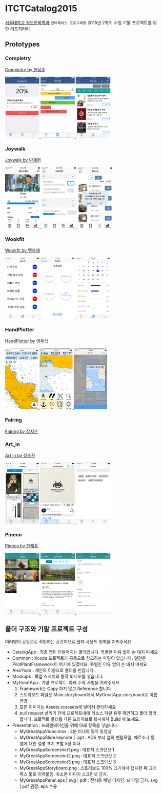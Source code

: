 # ITCTCatalog2015
[서울대학교 정보문화학과](http://itct.snu.ac.kr) `인터페이스 프로그래밍` 2015년 2학기 수업 기말 프로젝트를 위한 리포지터리

## Prototypes

### Completry
<a href = "./SanghoonHan/">
Completry by 한상훈

<img src="https://raw.githubusercontent.com/CodersHigh/ITCTCatalog2015/master/SanghoonHan/Presentaion/CompletryScreenshot1.png" alt="Completry Screenshot" height="200" > <img src="https://raw.githubusercontent.com/CodersHigh/ITCTCatalog2015/master/SanghoonHan/Presentaion/CompletryScreenshot2.png" alt="Completry Screenshot" height="200" > <img src="https://raw.githubusercontent.com/CodersHigh/ITCTCatalog2015/master/SanghoonHan/Presentaion/CompletryScreenshot3.png" alt="Completry Screenshot" height="200" ></a>


### Joywalk
<a href = "./Jaehyeon/">
Joywalk by 박재현

<img src="https://raw.githubusercontent.com/CodersHigh/ITCTCatalog2015/master/Jaehyeon/presentation/joywalk1.jpg" alt="Joywalk Screenshot" height="200" > <img src="https://raw.githubusercontent.com/CodersHigh/ITCTCatalog2015/master/Jaehyeon/presentation/joywalk2.jpg" alt="Joywalk Screenshot" height="200" > <img src="https://raw.githubusercontent.com/CodersHigh/ITCTCatalog2015/master/Jaehyeon/presentation/joywalk3.jpg" alt="Joywalk Screenshot" height="200" ></a>

### Wookfit


<a href = "./Wookjae%20Maeng/">

Wookfit by 맹욱재

<img src="https://raw.githubusercontent.com/CodersHigh/ITCTCatalog2015/master/Wookjae%20Maeng/Presentation/WoofitScreenshot1.png" alt="Wookfit Screenshot" height="200"> <img src="https://raw.githubusercontent.com/CodersHigh/ITCTCatalog2015/master/Wookjae%20Maeng/Presentation/WoofitScreenshot2.png" alt="Wookfit Screenshot" height="200"> <img src="https://raw.githubusercontent.com/CodersHigh/ITCTCatalog2015/master/Wookjae%20Maeng/Presentation/WoofitScreenshot3.png" alt="Wookfit Screenshot" height="200" ></a>


### HandPlotter
<a href = "./JuSeopYeom/">
HandPlotter by 염주섭

<img src="https://raw.githubusercontent.com/CodersHigh/ITCTCatalog2015/master/JuSeopYeom/Presentation/HandPlotterScreenshot1.png" alt="HandPlotter Screenshot" height="200"> <img src="https://raw.githubusercontent.com/CodersHigh/ITCTCatalog2015/master/JuSeopYeom/Presentation/HandPlotterScreenshot2.png" alt="HandPlotter Screenshot" height="200"> <img src="https://raw.githubusercontent.com/CodersHigh/ITCTCatalog2015/master/JuSeopYeom/Presentation/HandPlotterScreenshot3.png" alt="HandPlotter Screenshot" height="200" ></a>

### Fairing
<a href = "./JangJiwoo/">
Fairing by 장지우
</a>

### Art_in
<a href = "./Snowcat(SeungHwan)Jung/">
Art in by 정승환

<img src="https://raw.githubusercontent.com/CodersHigh/ITCTCatalog2015/master/Snowcat(SeungHwan)Jung/Presentation/Art_In%20Screenshot1.png" alt="Artin Screenshot" height="200"> <img src="https://raw.githubusercontent.com/CodersHigh/ITCTCatalog2015/master/Snowcat(SeungHwan)Jung/Presentation/Art_In%20Screenshot2.png" alt="Artin Screenshot" height="200"> <img src="https://raw.githubusercontent.com/CodersHigh/ITCTCatalog2015/master/Snowcat(SeungHwan)Jung/Presentation/Art_In%20Screenshot3.png" alt="Artin Screenshot" height="200"></a>

### Pineco
<a href = "./JaeHeung/">
Pineco by 한재흥

<img src="https://raw.githubusercontent.com/CodersHigh/ITCTCatalog2015/master/JaeHeung/Presentation/PinecoScreenshot1.png" alt="Pineco Screenshot" height="200"> <img src="https://raw.githubusercontent.com/CodersHigh/ITCTCatalog2015/master/JaeHeung/Presentation/PinecoScreenshot2.png" alt="Pineco Screenshot" height="200"> <img src="https://raw.githubusercontent.com/CodersHigh/ITCTCatalog2015/master/JaeHeung/Presentation/PinecoScreenshot3.png" alt="Pineco Screenshot" height="200"></a>

## 폴더 구조와 기말 프로젝트 구성
여러명이 공동으로 작업하는 공간이므로 폴더 사용의 원칙을 지켜주세요.

 * CatalogApp : 최종 앱이 만들어지는 폴더입니다. 특별한 이유 없이 손 대지 마세요
 * Common : Xcode 프로젝트가 공통으로 참조하는 파일이 있습니다. 일단은 PilotPlantFramework이 여기에 있겠네요. 특별한 이유 없이 손 대지 마세요
 * AlexYoon : 개인의 이름으로 폴더를 만듭니다.
  * Mockups : 목업 스케치와 동작 비디오를 넣습니다.
  * MyGreatApp : 기말 프로젝트. 아래 주의 사항을 지켜주세요
      1. Framework는 Copy 하지 않고 Reference 합니다
      2. 스토리보드 파일은 Main.storyboard에서 MyGreatApp.storyboard로 이름 변경
      3. 모든 이미지는 Assets.xcassets에 넣어서 관리하세요
      4. pull request 날리기 전에 프로젝트내에 리소스 파일 유무 확인하고 폴더 정리합니다. 프로젝트 폴더를 다른 드라이브로 복사해서 Build 해 보세요.
  * Presentation : 프레젠테이션을 위해 아래 항목을 넣습니다.
    * MyGreatAppVideo.mov : 3분 이내의 동작 동영상
    * MyGreatAppSlide.keynote | .ppt : ADS 부터 앱의 멘탈모델, 페르소나 등 앱에 대한 설명 표지 포함 5장 이내
    * MyGreatAppScreenshot1.png : 대표적 스크린샷 1
    * MyGreatAppScreenshot2.png : 대표적 스크린샷 2
    * MyGreatAppScreenshot3.png : 대표적 스크린샷 3
    * MyGreatAppStoryboard.png : 스토리보드 100% 크기에서 캡처한 뒤 그래픽스 툴로 이어붙임. 축소한 이미지 스크린샷 금지.
    * MyGreatAppPanel.eps | svg | pdf : 전시용 패널 디자인. ai 파일 금지. svg | pdf 권장. eps 수용
